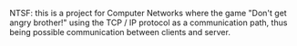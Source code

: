 
NTSF: this is a project for Computer Networks where the game "Don't get angry brother!" using the TCP / IP protocol as a communication path, thus being possible communication between clients and server.
